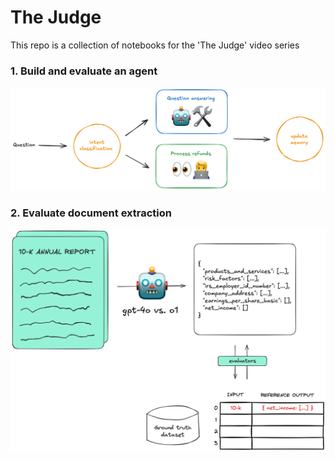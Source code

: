 # The Judge

This repo is a collection of notebooks for the 'The Judge' video series

### 1. Build and evaluate an agent

<img src="./build-eval-agent/images/architecture.png" alt="architecture" width="1250">

### 2. Evaluate document extraction

<img src="./evaluate-document-extraction/extraction-eval.png" alt="architecture" width="1250">

